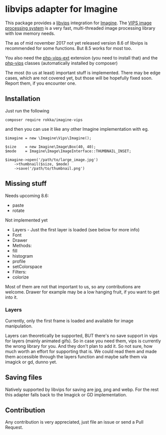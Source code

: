 # libvips adapter for Imagine
 
This package provides a [libvips](https://jcupitt.github.io/libvips/) integration for [Imagine](https://imagine.readthedocs.io/en/latest/). The [VIPS image processing system](https://jcupitt.github.io/libvips/) is a very fast, multi-threaded image processing library with low memory needs.

The as of mid november 2017 not yet released version 8.6 of libvips is recommended for some functions. But 8.5 works for most too.
 
You also need the [php-vips-ext](https://github.com/jcupitt/php-vips-ext) extension (you need to install that) and the [php-vips](https://github.com/jcupitt/php-vips) classes (automatically installed by composer)

The most (to us at least) important stuff is implemented. There may be edge cases, which are not covered yet, but those will be hopefully fixed soon. Report them, if you encounter one.

## Installation
 
Just run the following
 
```
composer require rokka/imagine-vips
```
 
 and then you can use it like any other Imagine implementation with eg.
 
```
$imagine = new \Imagine\Vips\Imagine();

$size    = new Imagine\Image\Box(40, 40);
$mode    = Imagine\Image\ImageInterface::THUMBNAIL_INSET;

$imagine->open('/path/to/large_image.jpg')
    ->thumbnail($size, $mode)
    ->save('/path/to/thumbnail.png')
```
 
## Missing stuff

Needs upcoming 8.6:

* paste
* rotate 

Not implemented yet
 
 * Layers - Just the first layer is loaded (see below for more info)
 * Font
 * Drawer
 * Methods:
  * fill
  * histogram
  * profile
  * setColorspace
 * Filters:
  * colorize

Most of them are not that important to us, so any contributions are welcome. Drawer for example may be a low hanging fruit, if you want to get into it.
  
### Layers

Currently, only the first frame is loaded and available for image manipulation.

Layers can theoretically be supported, BUT there's no save support in vips for layers (mainly animated gifs). So in case you need them, vips is currently the wrong library for you. And they don't plan to add it. So not sure, how much worth an effort for supporting that is. We could read them and made them accessible through the layers function and maybe safe them via imagick or gd, dunno yet.

## Saving files

Natively supported by libvips for saving are jpg, png and webp. For the rest this adapter falls back to the Imagick or GD implementation.

## Contribution

Any contribution is very appreciated, just file an issue or send a Pull Request.
 
 